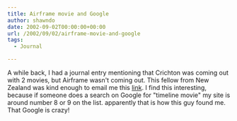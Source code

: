 ```yaml
---
title: Airframe movie and Google
author: shawndo
date: 2002-09-02T00:00:00+00:00
url: /2002/09/02/airframe-movie-and-google
tags:
  - Journal

---
```

A while back, I had a journal entry mentioning that Crichton was coming out with 2 movies, but Airframe wasn't coming out. This fellow from New Zealand was kind enough to email me this [link][1]. I find this interesting, because if someone does a search on Google for "timeline movie" my site is around number 8 or 9 on the list. apparently that is how this guy found me. That Google is crazy!

 [1]: http://www.thezreview.co.uk/comingsoon/a/airframe.htm